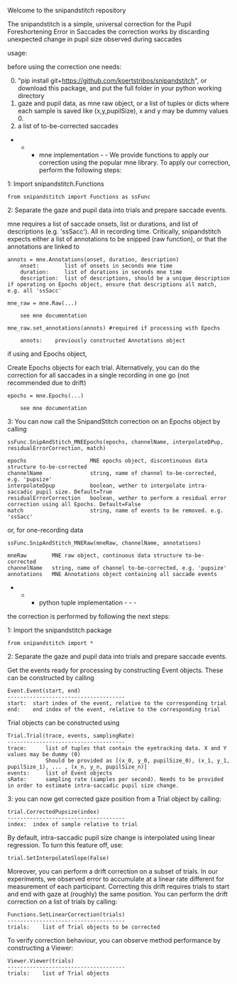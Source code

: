Welcome to the snipandstitch repository

The snipandstitch is a simple, universal correction for the Pupil Foreshortening Error in Saccades
the correction works by discarding unexpected change in pupil size observed during saccades

usage:

before using the correction one needs:

0. "pip install git+https://github.com/koertstribos/snipandstitch", or download this package, and put the full folder in your python working directory
1. gaze and pupil data, as mne raw object, or a list of tuples or dicts where each sample is saved like (x,y,pupilSize), x and y may be dummy values 0.
2. a list of to-be-corrected saccades

- - - mne implementation - -
We provide functions to apply our correction using the popular mne library. To apply our correction, perform the following steps:

1: Import snipandstitch.Functions

    from snipandstitch import Functions as ssFunc

2: Separate the gaze and pupil data into trials and prepare saccade events.

mne requires a list of saccade onsets, list or durations, and list of descriptions (e.g. 'ssSacc'). All in recording time. 
Critically, snipandstitch expects either a list of annotations to be snipped (raw function), or that the annotations are linked to 

    annots = mne.Annotations(onset, duration, description)
        onset:        list of onsets in seconds mne time
        duration:     list of durations in seconds mne time
        description:  list of descriptions, should be a unique description if operating on Epochs object, ensure that descriptions all match, e.g. all 'ssSacc'

    mne_raw = mne.Raw(...)
       
        see mne documentation 

    mne_raw.set_annotations(annots) #required if processing with Epochs

        annots:    previously constructed Annotations object

if using and Epochs object, 

Create Epochs objects for each trial. Alternatively, you can do the correction for all saccades in a single recording in one go (not recommended due to drift)

    epochs = mne.Epochs(...) 

        see mne documentation 

3: You can now call the SnipandStitch correction on an Epochs object by calling

    ssFunc.SnipAndStitch_MNEEpochs(epochs, channelName, interpolateDPup, residualErrorCorrection, match)

    epochs                    MNE epochs object, discontinuous data structure to-be-corrected
    channelName               string, name of channel to-be-corrected, e.g. 'pupsize'
    interpolateDpup           boolean, wether to interpolate intra-saccadic pupil size. Default=True
    residualErrorCorrection   boolean, wether to perform a residual error correction using all Epochs. Default=False
    match                     string, name of events to be removed. e.g. 'ssSacc'

or, for one-recording data

    ssFunc.SnipAndStitch_MNERaw(mneRaw, channelName, annotations)

    mneRaw        MNE raw object, continuous data structure to-be-corrected
    channelName   string, name of channel to-be-corrected, e.g. 'pupsize'
    annotations   MNE Annotations object containing all saccade events


- - - python tuple implementation - - -

the correction is performed by following the next steps:

1: Import the snipandstitch package

    from snipandstitch import *

2: Separate the gaze and pupil data into trials and prepare saccade events.

Get the events ready for processing by constructing Event objects. These can be constructed by calling

    Event.Event(start, end)
    -------------------------------------
    start:  start index of the event, relative to the corresponding trial
    end:    end index of the event, relative to the corresponding trial

Trial objects can be constructed using 
    
    Trial.Trial(trace, events, samplingRate)
    -------------------------------------
    trace:      list of tuples that contain the eyetracking data. X and Y values may be dummy (0)
                Should be provided as [(x_0, y_0, pupilSize_0), (x_1, y_1, pupilSize_1), ... , (x_n, y_n, pupilSize_n)]
    events:     list of Event objects 
    sRate:      sampling rate (samples per second). Needs to be provided in order to estimate intra-saccadic pupil size change.

3: you can now get corrected gaze position from a Trial object by calling:

    trial.CorrectedPupsize(index)
    -------------------------------------
    index:  index of sample relative to trial

By default, intra-saccadic pupil size change is interpolated using linear regression. To turn this feature off, use:

    trial.SetInterpolateSlope(False)

Moreover, you can perform a drift correction on a subset of trials. 
In our experiments, we observed error to accumulate at a linear rate different for measurement of each participant.
Correcting this drift requires trials to start and end with gaze at (roughly) the same position. 
You can perform the drift correction on a list of trials by calling:

    Functions.SetLinearCorrection(trials)
    -------------------------------------
    trials:    list of Trial objects to be corrected

To verify correction behaviour, you can observe method performance by constructing a Viewer:

    Viewer.Viewer(trials)
    -------------------------------------
    trials:    list of Trial objects

